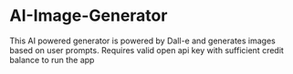 # AI-Image-Generator

This AI powered generator is powered by Dall-e and generates images based on user prompts. 
Requires valid open api key with sufficient credit balance to run the app

